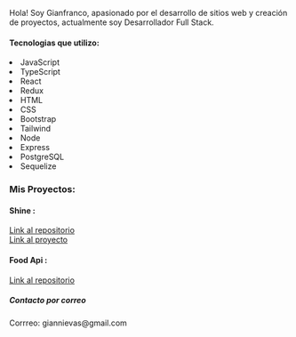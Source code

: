 Hola! Soy Gianfranco, apasionado por el desarrollo de sitios web y creación de proyectos, actualmente soy Desarrollador Full Stack.

<h4>Tecnologias que utilizo:</h4>
  <li>JavaScript</li>
  <li>TypeScript</li>
  <li>React</li>
  <li>Redux</li>
  <li>HTML</li>
  <li>CSS</li>
  <li>Bootstrap</li>
  <li>Tailwind</li>
  <li>Node</li>
  <li>Express</li>
  <li>PostgreSQL</li>
  <li>Sequelize</li>


<h3> Mis Proyectos:</h3>

#### Shine : 
[Link al repositorio](https://github.com/VictorFalconi/E-Commerce-Clothing)<br>
[Link al proyecto](e-commerce-clothing-three.vercel.app)


#### Food Api : 
[Link al repositorio](https://github.com/GianNievas/Food)<br>


<h5>Contacto por correo</h5>
Corrreo: giannievas@gmail.com


